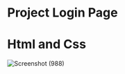 # Project Login Page

# Html and Css

![Screenshot (988)](https://github.com/JuanCruzGiorda/projects_html/assets/114437428/64881b88-4814-4932-85c4-90393388f69b)
